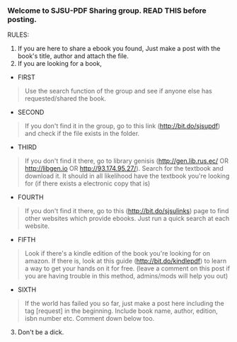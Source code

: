 ### Welcome to SJSU-PDF Sharing group. READ THIS before posting. 

RULES:
1) If you are here to share a ebook you found, Just make a post with the book's title, author and attach the file. 
2) If you are looking for a book,

* FIRST
>Use the search function of the group and see if anyone else has requested/shared the book. 

* SECOND
>If you don't find it in the group, go to this link (http://bit.do/sjsupdf) and check if the file exists in the folder. 

* THIRD
>If you don't find it there, go to library genisis (http://gen.lib.rus.ec/ OR http://libgen.io OR http://93.174.95.27/). Search for the textbook and download it. It should in all likelihood have the textbook you're looking for (if there exists a electronic copy that is)

* FOURTH
>If you don't find it there, go to this (http://bit.do/sjsulinks) page to find other websites which provide ebooks. Just run a quick search at each website. 

* FIFTH
>Look if there's a kindle edition of the book you're looking for on amazon. If there is, look at this guide (http://bit.do/kindlepdf) to learn a way to get your hands on it for free. (leave a comment on this post if you are having trouble in this method, admins/mods will help you out)

* SIXTH
>If the world has failed you so far, just make a post here including the tag [request] in the beginning. Include book name, author, edition, isbn number etc. Comment down below too. 

3) Don't be a dick. 
